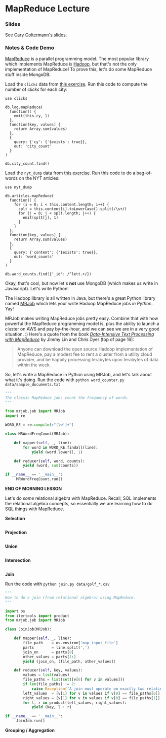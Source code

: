 # MapReduce Lecture

### Slides

See [Cary Goltermann's slides](../cary_goltermann/).

### Notes & Code Demo

[MapReduce](https://en.wikipedia.org/wiki/MapReduce) is a parallel programming model. The most popular library which implements MapReduce is [Hadoop](http://hadoop.apache.org/), but that's not the only implementation of MapReduce! To prove this, let's do some MapReduce stuff inside MongoDB.

Load the `clicks` data from [this exercise](https://github.com/zipfian/web-scraping/blob/master/individual.md). Run this code to compute the number of _clicks_ for each city:

```
use clicks

db.log.mapReduce(
  function() {
    emit(this.cy, 1)
  },
  function(key, values) {
    return Array.sum(values)
  },
  {
    query: {'cy': {'$exists': true}},
    out: 'city_count'
  }
)

db.city_count.find()
```

Load the `nyt_dump` data from [this exercise](https://github.com/zipfian/nlp/blob/master/individual.md). Run this code to do a bag-of-words on the NYT articles:

```
use nyt_dump

db.articles.mapReduce(
  function() {
    for (i = 0; i < this.content.length; i++) {
      splt = this.content[i].toLowerCase().split(/\s+/)
      for (j = 0; j < splt.length; j++) {
        emit(splt[j], 1)
      }
    }
  },
  function(key, values) {
    return Array.sum(values)
  },
  {
    query: {'content': {'$exists': true}},
    out: 'word_counts'
  }
)

db.word_counts.find({'_id': /^lett.+/})
```

Okay, that's cool, but now let's **not** use MongoDB (which makes us write in Javascript). Let's write Python!

The Hadoop library is all written in Java, but there's a great Python library named [MRJob](https://github.com/Yelp/mrjob) which lets your write Hadoop MapReduce jobs _in Python_. Yay!

MRJob makes writing MapReduce jobs pretty easy. Combine that with how powerful the MapReduce programming model is, plus the ability to launch a cluster on AWS and pay by-the-hour, and we can see we are in a very good situation. :) Here's a quote from the book _[Data-Intensive Text Processing with MapReduce](http://lintool.github.io/MapReduceAlgorithms/MapReduce-book-final.pdf)_ by Jimmy Lin and Chris Dyer (top of page 16):
> Anyone can download the open source Hadoop implementation of MapReduce, pay a modest fee to rent a cluster from a utility cloud provider, and be happily processing terabytes upon terabytes of data within the week.

So, let's write a MapReduce in Python using MRJob, and let's talk about what it's doing. Run the code with `python word_counter.py data/sample_documents.txt`

```python
"""
The classic MapReduce job: count the frequency of words.
"""

from mrjob.job import MRJob
import re

WORD_RE = re.compile(r"[\w']+")

class MRWordFreqCount(MRJob):

    def mapper(self, _, line):
        for word in WORD_RE.findall(line):
            yield (word.lower(), 1)

    def reducer(self, word, counts):
        yield (word, sum(counts))

if __name__ == '__main__':
     MRWordFreqCount.run()
```

**END OF MORNING LESSON**

Let's do _some_ relational algebra with MapReduce. Recall, SQL implements the relational algebra concepts, so essentially we are learning how to do SQL things with MapReduce.

**Selection**

```python

```

**Projection**

```python

```

**Union**

```python

```

**Intersection**

```python

```

**Join**

Run the code with `python join.py data/golf_*.csv`

```python
"""
How to do a join (from relational algebra) using MapReduce.
"""

import os
from itertools import product
from mrjob.job import MRJob

class JoinJob(MRJob):

    def mapper(self, _, line):
        file_path    = os.environ['map_input_file']
        parts        = line.split(',')
        join_on      = parts[0]
        other_values = parts[1:]
        yield (join_on, (file_path, other_values))

    def reducer(self, key, values):
        values = list(values)
        file_paths = list(set([v[0] for v in values]))
        if len(file_paths) != 2:
            raise Exception('A join must operate on exactly two relations.')
        left_values  = [v[1] for v in values if v[0] == file_paths[0]]
        right_values = [v[1] for v in values if v[0] == file_paths[1]]
        for l, r in product(left_values, right_values):
            yield (key, l + r)

if __name__ == '__main__':
     JoinJob.run()
```

**Grouping / Aggregation**

```python

```
